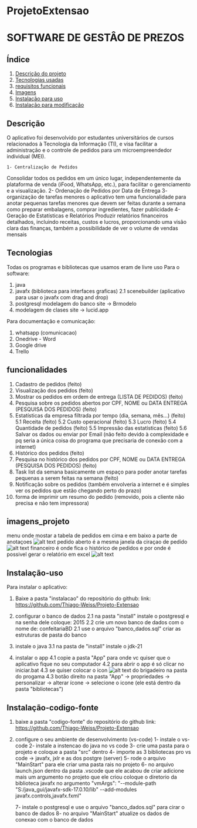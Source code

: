 # ProjetoExtensao

# SOFTWARE DE GESTÂO DE PREZOS

## Índice
1. [Descrição do projeto](#Descrição_projeto)
2. [Tecnologias usadas](#Tecnologias)
3. [requisitos funcionais](#Funcionalidades)
4. [Imagens](#imagens_projeto)
5. [Instalação para uso](#Instalação-uso)
6. [Instalação para modificação](#instalação-codigo-fonte)

## Descrição
O aplicativo foi desenvolvido por estudantes universitários de cursos relacionados à Tecnologia da Informação (TI), e visa facilitar a administração e o controle de pedidos para um microempreendedor individual (MEI).

	1- Centralização de Pedidos
Consolidar todos os pedidos em um único lugar, independentemente da plataforma de venda (iFood, WhatsApp, etc.), 
para facilitar o gerenciamento e a visualização.
	2- Ordenação de Pedidos por Data de Entrega
	3- organização de tarefas menores
o aplicativo tem uma funcionalidade para anotar pequenas tarefas menores que devem ser feitas durante a semana como preparar embalagens, comprar ingredientes, fazer publicidade
	4- Geração de Estatísticas e Relatórios
Produzir relatórios financeiros detalhados, incluindo receitas, custos e lucros, proporcionando uma visão clara das finanças, também a possibilidade de ver o volume de vendas mensais


## Tecnologias
Todas os programas e bibliotecas que usamos eram de livre uso
Para o software:
1. java
2. javafx (biblioteca para interfaces graficas)
    2.1 scenebuilder (aplicativo para usar o javafx com drag and drop)
3. postgresql 
    modelagem do banco site -> Brmodelo
4. modelagem de clases site -> lucid.app

Para documentação e comunicação:
1. whatsapp (comunicacao)
2. Onedrive - Word
3. Google drive
4. Trello



## funcionalidades
1. Cadastro de pedidos (feito) 
2. Visualização dos pedidos (feito) 
3. Mostrar os pedidos em ordem de entrega (LISTA DE PEDIDOS) (feito) 
4. Pesquisa sobre os pedidos abertos por CPF, NOME ou DATA ENTREGA (PESQUISA DOS PEDIDOS) (feito) 
5. Estatísticas da empresa filtrada por tempo (dia, semana, mês...) (feito) 
    5.1 Receita (feito) 
    5.2 Custo operacional (feito) 
    5.3 Lucro (feito) 
    5.4 Quantidade de pedidos (feito) 
    5.5 Impressão das estatísticas (feito) 
    5.6 Salvar os dados ou enviar por Email (não feito devido à complexidade e pq seria a única coisa do programa que precisaria de conexão com a internet) 
6. Histórico dos pedidos (feito) 
7. Pesquisa no histórico dos pedidos por CPF, NOME ou DATA ENTREGA (PESQUISA DOS PEDIDOS) (feito) 
8. Task list da semana basicamente um espaço para poder anotar tarefas pequenas a serem feitas na semana (feito) 
9. Notificação sobre os pedidos (também envolveria a internet e é simples ver os pedidos que estão chegando perto do prazo) 
10. forma de imprimir um resumo do pedido (removido, pois a cliente não precisa e não tem impressora) 

## imagens_projeto
menu onde mostar a tabela de pedidos em cima e em baixo a parte de anotaçoes ![alt text](image-1.png)
pedido aberto é a mesma janela da ciraçao de pedido  ![alt text](image-2.png)
financeiro é onde fica o histórico de pedidos e por onde é possivel gerar o relatório em excel ![alt text](image-3.png)





## Instalação-uso
Para instalar o aplicativo:

1. Baixe a pasta "instalacao" do repositório do github:
    link: https://github.com/Thiago-Weiss/Projeto-Extensao

2. configurar o banco de dados
    2.1 na pasta "install" instale o postgresql e na senha dele coloque: 2015
    2.2 crie um novo banco de dados com o nome de: confeitariaBD
    2.1 use o arquivo "banco_dados.sql" criar as estruturas de pasta do banco

3. instale o java
    3.1 na pasta de "install" instale o jdk-21

4. instalar o app
    4.1 copie a pasta "App" para onde vc quiser que o aplicativo fique no seu computador
    4.2 para abrir o app é só clicar no iniciar.bat
    4.3 se quiser colocar o icon ![alt text](image.png) do brigadeiro na pasta do progama
        4.3 botão direito na pasta "App" -> propriedades -> personalizar -> alterar ícone -> selecione o icone (ele está dentro da pasta "bibliotecas")




## Instalação-codigo-fonte
1. baixe a pasta "codigo-fonte" do repositório do github
    link: https://github.com/Thiago-Weiss/Projeto-Extensao
    
2. configure o seu ambiente de desenvolvimento (vs-code)
	1- instale o vs-code
	2- instale a instencao do java no vs code
	3- crie uma pasta para o projeto e coloque a pasta "src" dentro
	4- importe as 3 bibliotecas pro vs code -> javafx, jxlr e as dos postgre (server)
	5- rode o arquivo "MainStart" para ele criar uma pasta rais no projeto
	6- no arquivo launch.json dentro da pasta .vscode que ele acabou de criar adicione mais um argumento no projeto que ele criou
		coloque o diretorio da biblioteca javafx no argumento
		"vmArgs": "--module-path \"S:/java_gui/javafx-sdk-17.0.10/lib\" --add-modules javafx.controls,javafx.fxml" 
		
	7- instale o postgresql e use o arquivo "banco_dados.sql" para cirar o banco de dados
	8- no arquivo "MainStart" atualize os dados de conexao com o banco de dados

